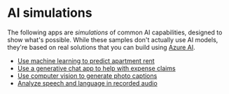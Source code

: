# AI simulations

The following apps are *simulations* of common AI capabilities, designed to show what's possible. While these samples don't actually use AI models, they're based on real solutions that you can build using [Azure AI](https://azure.microsoft.com/solutions/ai/).

- [Use machine learning to predict apartment rent](./home_rental/index.html)
- [Use a generative chat app to help with expense claims](./chat_app/index.html)
- [Use computer vision to generate photo captions](./photo_tagger/index.html)
- [Analyze speech and language in recorded audio](./call_analyzer/index.html)
